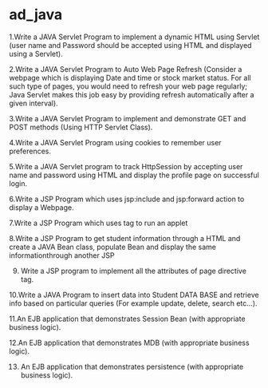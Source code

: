 # ad_java

1.Write a JAVA Servlet Program to implement a dynamic HTML using Servlet (user name and Password should be accepted using HTML and displayed using a Servlet).

2.Write a JAVA Servlet Program to Auto Web Page Refresh (Consider a webpage which is displaying Date and time or stock market status. For all such type of pages, you would need to refresh your web page regularly; Java Servlet makes this job easy by providing refresh automatically after a given interval).

3.Write a JAVA Servlet Program to implement and demonstrate GET and POST methods (Using HTTP Servlet Class). 

4.Write a JAVA Servlet Program using cookies to remember user preferences.

5.Write a JAVA Servlet program to track HttpSession by accepting user name and password using HTML and display the profile page on successful login. 

6.Write a JSP Program which uses jsp:include and jsp:forward action to display a Webpage.

7.Write a JSP Program which uses tag to run an applet

8.Write a JSP Program to get student information through a HTML and create a JAVA Bean class, populate Bean and display the same informationthrough another JSP 

9. Write a JSP program to implement all the attributes of page directive tag.

10.Write a JAVA Program to insert data into Student DATA BASE and retrieve info based on particular queries (For example update, delete, search etc…). 

11.An EJB application that demonstrates Session Bean (with appropriate business logic).

12.An EJB application that demonstrates MDB (with appropriate business logic).

13. An EJB application that demonstrates persistence (with appropriate business logic).
